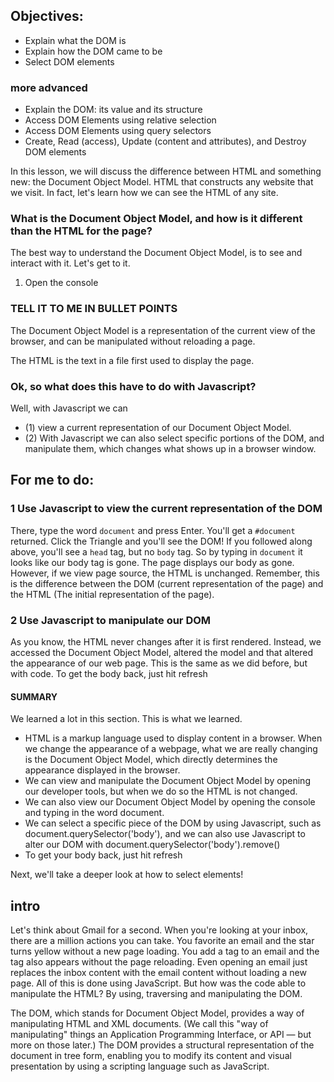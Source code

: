 
## Objectives: 
-  Explain what the DOM is
-  Explain how the DOM came to be
-  Select DOM elements

### more advanced

-  Explain the DOM: its value and its structure
-  Access DOM Elements using relative selection
-  Access DOM Elements using query selectors
-  Create, Read (access), Update (content and attributes), and Destroy DOM elements

In this lesson, we will discuss the difference between HTML and something new: the Document Object Model. HTML that constructs any website that we visit. In fact, let's learn how we can see the HTML of any site.

### What is the Document Object Model, and how is it different than the HTML for the page?

The best way to understand the Document Object Model, is to see and interact with it. Let's get to it.

1. Open the console

### TELL IT TO ME IN BULLET POINTS
The Document Object Model is a representation of the current view of the browser, and can be manipulated without reloading a page.

The HTML is the text in a file first used to display the page.

### Ok, so what does this have to do with Javascript?

Well, with Javascript we can 
-  (1) view a current representation of our Document Object Model. 
-  (2) With Javascript we can also select specific portions of the DOM, and manipulate them, which changes what shows up in a browser window.

## For me to do: 
### 1 Use Javascript to view the current representation of the DOM
There, type the word `document` and press Enter. You'll get a `#document` returned. Click the Triangle and you'll see the DOM! If you followed along above, you'll see a `head` tag, but no `body` tag. So by typing in `document` it looks like our body tag is gone. The page displays our body as gone. However, if we view page source, the HTML is unchanged. Remember, this is the difference between the DOM (current representation of the page) and the HTML (The initial representation of the page).

### 2 Use Javascript to manipulate our DOM

As you know, the HTML never changes after it is first rendered. Instead, we accessed the Document Object Model, altered the model and that altered the appearance of our web page. This is the same as we did before, but with code. To get the body back, just hit refresh

#### SUMMARY
We learned a lot in this section. This is what we learned.
-  HTML is a markup language used to display content in a browser. When we change the appearance of a webpage, what we are really changing is the Document Object Model, which directly determines the appearance displayed in the browser.
-  We can view and manipulate the Document Object Model by opening our developer tools, but when we do so the HTML is not changed.
-  We can also view our Document Object Model by opening the console and typing in the word document.
-  We can select a specific piece of the DOM by using Javascript, such as document.querySelector('body'), and we can also use Javascript to alter our DOM with document.querySelector('body').remove()
-  To get your body back, just hit refresh

Next, we'll take a deeper look at how to select elements!

## intro


Let's think about Gmail for a second. When you're looking at your inbox, there are a million actions you can take. You favorite an email and the star turns yellow without a new page loading. You add a tag to an email and the tag also appears without the page reloading. Even opening an email just replaces the inbox content with the email content without loading a new page. All of this is done using JavaScript. But how was the code able to manipulate the HTML? By using, traversing and manipulating the DOM.

The DOM, which stands for Document Object Model, provides a way of manipulating HTML and XML documents. (We call this "way of manipulating" things an Application Programming Interface, or API — but more on those later.) The DOM provides a structural representation of the document in tree form, enabling you to modify its content and visual presentation by using a scripting language such as JavaScript.

